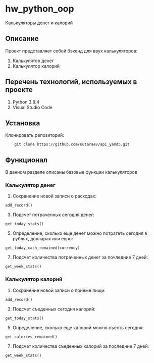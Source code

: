 # hw_python_oop
Калькуляторы денег и калорий

## Описание
Проект представляет собой бэкенд для ввух калькуляторов:
1. Калькулятор денег
2. Калькулятор калорий

## Перечень технологий, используемых в проекте
1. Python 3.8.4
2. Visual Studio Code

## Установка
Клонировать репозиторий:
```
    git clone https://github.com/Kutaraev/api_yamdb.git
```

## Функционал
В данном разделе описаны базовые функции калькуляторов

### Калькулятор денег
1. Сохранение новой записи о расходах:
```
add_record()
```
3. Подсчет потраченных сегодня денег:
```
get_today_stats()
```
5. Определение, сколько еще денег можно потратеть сегодня в рублях, долларах или евро:
```
get_today_cash_remained(currency)
```
7. Подсчет количества потраченных денег за почледние 7 дней:
```
get_week_stats()
```


### Калькулятор калорий
1. Сохранение новой записи о приеме пищи:
```
add_record()
```
3. Подсчет съеденных сегодня калорий:
```
get_today_stats()
```
5. Определение, сколько еще калорий можно съесть сегодня:
```
get_calories_remained()
```
7. Подсчет количества съеденных калорий за последние 7 дней:
```
get_week_stats()
```

